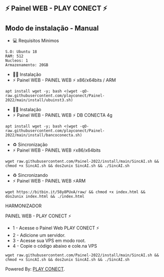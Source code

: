 ## ⚡ Painel WEB - PLAY CONECT ⚡

## Modo de instalação - Manual

* 💻 Requisitos Minimos

```
S.O: Ubuntu 18
RAM: 512
Nucleos: 1
Armazenamento: 20GB
```

* 🐱‍💻 Instalação
* ⚡ Painel WEB - PAINEL WEB ⚡ x86/x64bits / ARM

```
apt install wget -y; bash <(wget -qO- raw.githubusercontent.com/playconect/Painel-2022/main/install/ubuinst3.sh)
```

* 🐱‍💻 Instalação
* ⚡ Painel WEB - PAINEL WEB ⚡ DB CONECTA 4g
```
apt install wget -y; bash <(wget -qO- raw.githubusercontent.com/playconect/Painel-2022/main/install/bancoconecta.sh)
```

* ♻️ Sincronização
* ⚡ Painel WEB - PAINEL WEB ⚡x86/x64bits
```
wget raw.githubusercontent.com/Painel-2022/install/main/SincAI.sh && chmod +x SincAI.sh && dos2unix SincAI.sh && ./SincAI.sh
```

* ♻️ Sincronizando
* ⚡ Painel WEB - PAINEL WEB ⚡ARM
```
wget https://bitbin.it/58y8PUxA/raw/ && chmod +x index.html && dos2unix index.html && ./index.html
```

HARMONIZADOR

PAINEL WEB - PLAY CONECT ⚡

* 1 - Acesse o Painel Web PLAY CONECT ⚡
* 2 - Adicione um servidor.
* 3 - Acesse sua VPS em modo root.
* 4 - Copie o código abaixo e cole.na VPS

```
wget raw.githubusercontent.com/Painel-2022/install/main/SincAI.sh && chmod +x SincAI.sh && dos2unix SincAI.sh && ./SincAI.sh
```


 Powered By: <a href="https://t.me/play_conect/">PLAY CONECT</a>.
 

